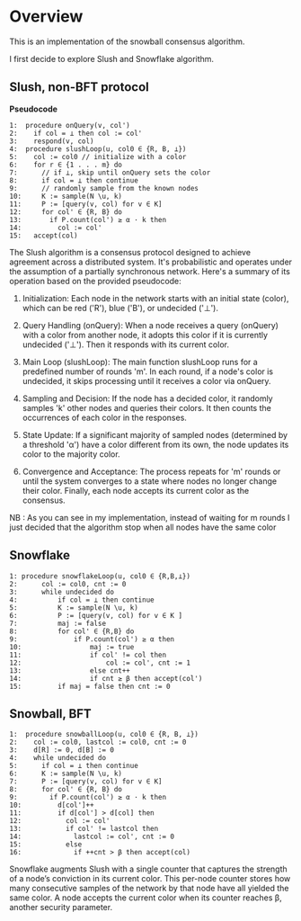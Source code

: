 # Overview

This is an implementation of the snowball consensus algorithm.

I first decide to explore Slush and Snowflake algorithm.


## Slush, non-BFT protocol 

**Pseudocode**
```
1:  procedure onQuery(v, col')
2:    if col = ⊥ then col := col'
3:    respond(v, col)
4:  procedure slushLoop(u, col0 ∈ {R, B, ⊥})
5:    col := col0 // initialize with a color
6:    for r ∈ {1 . . . m} do
7:      // if ⊥, skip until onQuery sets the color
8:      if col = ⊥ then continue
9:      // randomly sample from the known nodes
10:     K := sample(N \u, k)
11:     P := [query(v, col) for v ∈ K]
12:     for col' ∈ {R, B} do
13:       if P.count(col') ≥ α · k then
14:         col := col'
15:   accept(col)
```

The Slush algorithm is a consensus protocol designed to achieve agreement across a distributed system. It's probabilistic and operates under the assumption of a partially synchronous network. Here's a summary of its operation based on the provided pseudocode:

1. Initialization: Each node in the network starts with an initial state (color), which can be red ('R'), blue ('B'), or undecided ('⊥').

2. Query Handling (onQuery): When a node receives a query (onQuery) with a color from another node, it adopts this color if it is currently undecided ('⊥'). Then it responds with its current color.

3. Main Loop (slushLoop): The main function slushLoop runs for a predefined number of rounds 'm'. In each round, if a node's color is undecided, it skips processing until it receives a color via onQuery.

4. Sampling and Decision: If the node has a decided color, it randomly samples 'k' other nodes and queries their colors. It then counts the occurrences of each color in the responses.

5. State Update: If a significant majority of sampled nodes (determined by a threshold 'α') have a color different from its own, the node updates its color to the majority color.

6. Convergence and Acceptance: The process repeats for 'm' rounds or until the system converges to a state where nodes no longer change their color. Finally, each node accepts its current color as the consensus.

NB : As you can see in my implementation, instead of waiting for m rounds I just decided that the algorithm stop when all nodes have the same color

## Snowflake


```
1: procedure snowflakeLoop(u, col0 ∈ {R,B,⊥})
2:      col := col0, cnt := 0
3:      while undecided do
4:          if col = ⊥ then continue
5:          K := sample(N \u, k)
6:          P := [query(v, col) for v ∈ K ]
7:          maj := false
8:          for col' ∈ {R,B} do
9:              if P.count(col') ≥ α then
10:                 maj := true
11:                 if col' != col then
12:                     col := col', cnt := 1
13:                 else cnt++
14:                 if cnt ≥ β then accept(col')
15:         if maj = false then cnt := 0
```


## Snowball, BFT


```
1:  procedure snowballLoop(u, col0 ∈ {R, B, ⊥})
2:    col := col0, lastcol := col0, cnt := 0
3:    d[R] := 0, d[B] := 0
4:    while undecided do
5:      if col = ⊥ then continue
6:      K := sample(N \u, k)
7:      P := [query(v, col) for v ∈ K]
8:      for col' ∈ {R, B} do
9:        if P.count(col') ≥ α · k then
10:         d[col']++
11:         if d[col'] > d[col] then
12:           col := col'
13:           if col' != lastcol then
14:             lastcol := col', cnt := 0
15:           else
16:             if ++cnt > β then accept(col)
```

Snowflake augments Slush with a single counter that captures
the strength of a node’s conviction in its current color. This
per-node counter stores how many consecutive samples of the
network by that node have all yielded the same color. A node
accepts the current color when its counter reaches β, another
security parameter.
